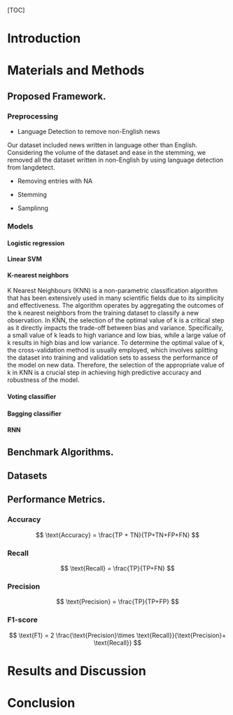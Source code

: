 [TOC]



# Introduction



# Materials and Methods

## Proposed Framework.

### Preprocessing

- Language Detection to remove non-English news 

Our dataset included news written in language other than English. Considering the volume of the dataset and ease in the stemming, we removed all the dataset written in non-English by using language detection from langdetect. 

- Removing entries with NA


- Stemming 

- Samplinng 

### Models

#### Logistic regression



#### Linear SVM



#### K-nearest neighbors

K Nearest Neighbours (KNN) is a non-parametric classification algorithm that has been extensively used in many scientific fields due to its simplicity and effectiveness. The algorithm operates by aggregating the outcomes of the k nearest neighbors from the training dataset to classify a new observation. In KNN, the selection of the optimal value of k is a critical step as it directly impacts the trade-off between bias and variance. Specifically, a small value of k leads to high variance and low bias, while a large value of k results in high bias and low variance. To determine the optimal value of k, the cross-validation method is usually employed, which involves splitting the dataset into training and validation sets to assess the performance of the model on new data. Therefore, the selection of the appropriate value of k in KNN is a crucial step in achieving high predictive accuracy and robustness of the model.

#### Voting classiﬁer



#### Bagging classiﬁer



#### RNN



## Benchmark Algorithms.



## Datasets



## Performance Metrics.

### Accuracy

$$
\text{Accuracy} = \frac{TP + TN}{TP+TN+FP+FN}
$$

### Recall

$$
\text{Recall} = \frac{TP}{TP+FN}
$$

### Precision 

$$
\text{Precision} = \frac{TP}{TP+FP}
$$

### F1-score 

$$
\text{F1} = 2 \frac{\text{Precision}\times \text{Recall}}{\text{Precision}+ \text{Recall}}
$$

# Results and Discussion





# Conclusion 